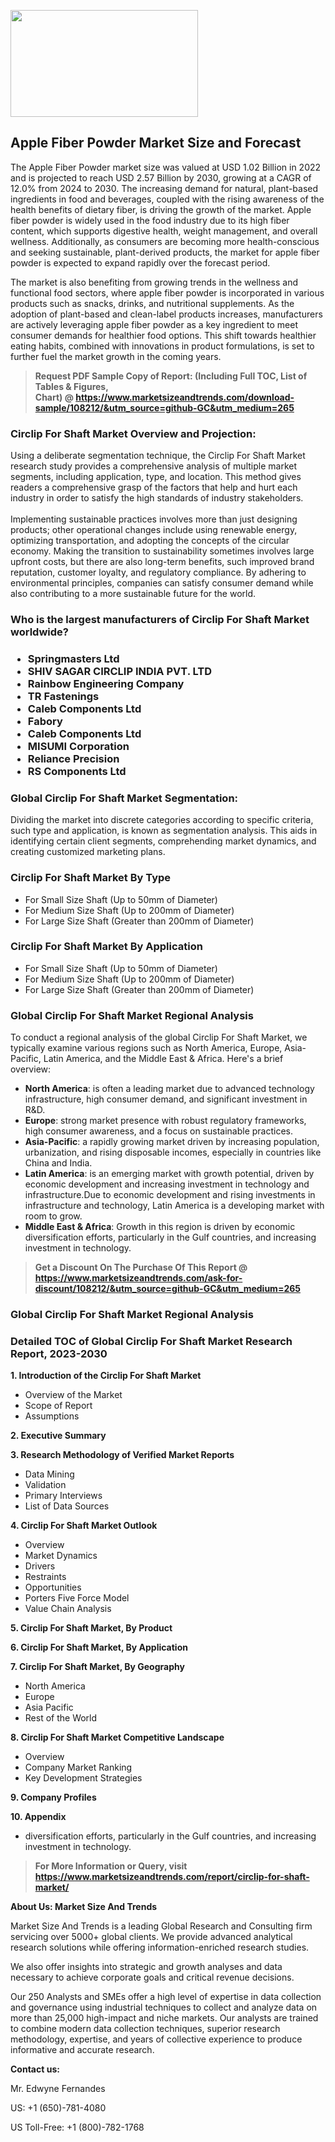 <p><img class="alignnone size-medium wp-image-20088" src="https://ffe5etoiles.com/wp-content/uploads/2024/12/MST1-300x171.png" alt="" width="300" height="171" /></p><h2>Apple Fiber Powder Market Size and Forecast</h2><p>The Apple Fiber Powder market size was valued at USD 1.02 Billion in 2022 and is projected to reach USD 2.57 Billion by 2030, growing at a CAGR of 12.0% from 2024 to 2030. The increasing demand for natural, plant-based ingredients in food and beverages, coupled with the rising awareness of the health benefits of dietary fiber, is driving the growth of the market. Apple fiber powder is widely used in the food industry due to its high fiber content, which supports digestive health, weight management, and overall wellness. Additionally, as consumers are becoming more health-conscious and seeking sustainable, plant-derived products, the market for apple fiber powder is expected to expand rapidly over the forecast period.</p><p>The market is also benefiting from growing trends in the wellness and functional food sectors, where apple fiber powder is incorporated in various products such as snacks, drinks, and nutritional supplements. As the adoption of plant-based and clean-label products increases, manufacturers are actively leveraging apple fiber powder as a key ingredient to meet consumer demands for healthier food options. This shift towards healthier eating habits, combined with innovations in product formulations, is set to further fuel the market growth in the coming years.</p></p><blockquote id="" class=""><strong>Request PDF Sample Copy of Report: (Including Full TOC, List of Tables &amp; Figures, Chart)&nbsp;@&nbsp;<strong><a href="https://www.marketsizeandtrends.com/download-sample/108212/&utm_source=github-GC&utm_medium=265" target="_blank">https://www.marketsizeandtrends.com/download-sample/108212/&utm_source=github-GC&utm_medium=265</a></strong></strong></blockquote><h3 id="" class="">Circlip For Shaft Market&nbsp;Overview and Projection:</h3><p id="" class="">Using a deliberate segmentation technique, the Circlip For Shaft Market research study provides a comprehensive analysis of multiple market segments, including application, type, and location. This method gives readers a comprehensive grasp of the factors that help and hurt each industry in order to satisfy the high standards of industry stakeholders. <br /> <br />Implementing sustainable practices involves more than just designing products; other operational changes include using renewable energy, optimizing transportation, and adopting the concepts of the circular economy. Making the transition to sustainability sometimes involves large upfront costs, but there are also long-term benefits, such improved brand reputation, customer loyalty, and regulatory compliance. By adhering to environmental principles, companies can satisfy consumer demand while also contributing to a more sustainable future for the world.</p><h3 id="" class="">Who is the largest manufacturers of&nbsp;Circlip For Shaft Market worldwide?</h3><h3 class=""><p><ul><li>Springmasters Ltd </li><li> SHIV SAGAR CIRCLIP INDIA PVT. LTD </li><li> Rainbow Engineering Company </li><li> TR Fastenings </li><li> Caleb Components Ltd </li><li> Fabory </li><li> Caleb Components Ltd </li><li> MISUMI Corporation </li><li> Reliance Precision </li><li> RS Components Ltd</li></ul></p></h3><h3 id="" class="">Global&nbsp;Circlip For Shaft Market Segmentation:</h3><p id="" class="">Dividing the market into discrete categories according to specific criteria, such type and application, is known as segmentation analysis. This aids in identifying certain client segments, comprehending market dynamics, and creating customized marketing plans.</p><h3 id="" class="">Circlip For Shaft Market&nbsp;By Type</h3><p><p><ul><li>For Small Size Shaft (Up to 50mm of Diameter) </li><li> For Medium Size Shaft (Up to 200mm of Diameter) </li><li> For Large Size Shaft (Greater than 200mm of Diameter)</p></li></ul></p></p><h3 id="" class="">Circlip For Shaft Market&nbsp;By Application</h3><p class=""><p><ul><li>For Small Size Shaft (Up to 50mm of Diameter) </li><li> For Medium Size Shaft (Up to 200mm of Diameter) </li><li> For Large Size Shaft (Greater than 200mm of Diameter)</li></ul></p></p><h3 id="" class="">Global Circlip For Shaft Market Regional Analysis</h3><p id="" class="">To conduct a regional analysis of the global Circlip For Shaft Market, we typically examine various regions such as North America, Europe, Asia-Pacific, Latin America, and the Middle East &amp; Africa. Here's a brief overview:</p><ul><li><strong>North America</strong>: is often a leading market due to advanced technology infrastructure, high consumer demand, and significant investment in R&amp;D.</li><li><strong>Europe</strong>: strong market presence with robust regulatory frameworks, high consumer awareness, and a focus on sustainable practices.</li><li><strong>Asia-Pacific</strong>: a rapidly growing market driven by increasing population, urbanization, and rising disposable incomes, especially in countries like China and India.</li><li><strong>Latin America</strong>: is an emerging market with growth potential, driven by economic development and increasing investment in technology and infrastructure.Due to economic development and rising investments in infrastructure and technology, Latin America is a developing market with room to grow.</li><li><strong>Middle East &amp; Africa</strong>: Growth in this region is driven by economic diversification efforts, particularly in the Gulf countries, and increasing investment in technology.</li></ul><blockquote id="" class=""><strong>Get a Discount On The Purchase Of This Report @ <strong><a href="https://www.marketsizeandtrends.com/ask-for-discount/108212/&utm_source=github-GC&utm_medium=265" target="_blank">https://www.marketsizeandtrends.com/ask-for-discount/108212/&utm_source=github-GC&utm_medium=265</a></strong></strong></blockquote><h3 id="" class="">Global Circlip For Shaft Market Regional Analysis</h3><h3 id="" class="">Detailed TOC of Global Circlip For Shaft Market Research Report, 2023-2030</h3><p id="" class=""><strong>1. Introduction of the Circlip For Shaft Market</strong></p><ul><li>Overview of the Market</li><li>Scope of Report</li><li>Assumptions</li></ul><p id="" class=""><strong>2. Executive Summary</strong></p><p id="" class=""><strong>3. Research Methodology of Verified Market Reports</strong></p><ul><li>Data Mining</li><li>Validation</li><li>Primary Interviews</li><li>List of Data Sources</li></ul><p id="" class=""><strong>4. Circlip For Shaft Market Outlook</strong></p><ul><li>Overview</li><li>Market Dynamics</li><li>Drivers</li><li>Restraints</li><li>Opportunities</li><li>Porters Five Force Model</li><li>Value Chain Analysis</li></ul><p id="" class=""><strong>5. Circlip For Shaft Market, By Product</strong></p><p id="" class=""><strong>6. Circlip For Shaft Market, By Application</strong></p><p id="" class=""><strong>7. Circlip For Shaft Market, By Geography</strong></p><ul><li>North America</li><li>Europe</li><li>Asia Pacific</li><li>Rest of the World</li></ul><p id="" class=""><strong>8. Circlip For Shaft Market Competitive Landscape</strong></p><ul><li>Overview</li><li>Company Market Ranking</li><li>Key Development Strategies</li></ul><p id="" class=""><strong>9. Company Profiles</strong></p><p id="" class=""><strong>10. Appendix</strong></p><ul><li>diversification efforts, particularly in the Gulf countries, and increasing investment in technology.</li></ul><blockquote id="" class=""><strong>For More Information or Query, visit <strong><strong><a href="https://www.marketsizeandtrends.com/report/circlip-for-shaft-market/" target="_blank">https://www.marketsizeandtrends.com/report/circlip-for-shaft-market/</a></strong></strong></strong></blockquote><p id="" class=""><strong>About Us: Market Size And Trends</strong></p><p id="" class="">Market Size And Trends is a leading Global Research and Consulting firm servicing over 5000+ global clients. We provide advanced analytical research solutions while offering information-enriched research studies.</p><p id="" class="">We also offer insights into strategic and growth analyses and data necessary to achieve corporate goals and critical revenue decisions.</p><p id="" class="">Our 250 Analysts and SMEs offer a high level of expertise in data collection and governance using industrial techniques to collect and analyze data on more than 25,000 high-impact and niche markets. Our analysts are trained to combine modern data collection techniques, superior research methodology, expertise, and years of collective experience to produce informative and accurate research.</p><p id="" class=""><strong>Contact us:</strong></p><p id="" class="">Mr. Edwyne Fernandes</p><p id="" class="">US: +1 (650)-781-4080</p><p id="" class="">US Toll-Free: +1 (800)-782-1768</p>
